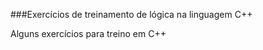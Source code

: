 ###Exercícios de treinamento de lógica na linguagem C++
<p>Alguns exercícios para treino em C++</p>
